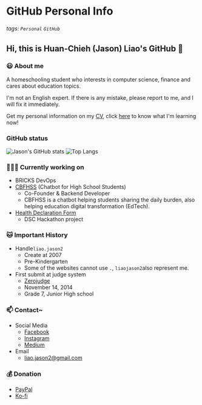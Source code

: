 # GitHub Personal Info

###### tags: `Personal` `GitHub`

## Hi, this is Huan-Chieh (Jason) Liao's GitHub 👋

### 😃 About me

A homeschooling student who interests in computer science, finance and cares about education topics.

I'm not an English expert. If there is any mistake, please report to me, and I will fix it immediately.

Get my personal information on my [CV](https://resume.io/r/VDpoIN0bb), click [here](https://github.com/liaojason2/learning_progress_and_resource) to know what I'm learning now!

### GitHub status

![Jason's GitHub stats](https://github-readme-stats.vercel.app/api?username=liaojason2&count_private=true&show_icons=true&theme=radical)
![![Top Langs](https://github-readme-stats.vercel.app/api/top-langs/?username=liaojason2&hide=kotlin)](https://github.com/anuraghazra/github-readme-stats)

### 👨🏻‍💻 Currently working on

- BRICKS DevOps
- [CBFHSS](https://fb.me/cbfhss) (Chatbot for High School Students)
  - Co-Founder & Backend Developer
  - CBFHSS is a chatbot helping students sharing the daily burden, also helping education digital transformation (EdTech).
- [Health Declaration Form](https://www.github.com/liaojason2/covid19-health-declaration-form)
  - DSC Hackathon project

### 🐱 Important History

- Handle`liao.jason2`
  - Create at 2007
  - Pre-Kindergarten
  - Some of the websites cannot use `.`, `liaojason2`also represent me.
- First submit at judge system
  - [Zerojudge](https://zerojudge.tw/)
  - November 14, 2014
  - Grade 7, Junior High school

### 📫 Contact~

- Social Media
  - [Facebook](https://fb.me/liaojason2)
  - [Instagram](https://instagram.com/liao.jason2)
  - [Medium](https://medium.com/@liao.jason2)
- Email
  - liao.jason2@gmail.com

### 💰 Donation

- [PayPal](https://paypal.me/liaojason2)
- [Ko-fi](https://ko-fi.com/liaojason2)

<!--
#### 🏆 Award
- MyFirstCTF
    - 2018
    - Bronze Award
- AWS Hack for Good Taiwan
    - 2020
    - Final Pitch
- g0v Sch001
    - 2020
    - Top 5 selected teams
- [GitHub Most Active User in Taiwan](https://commits.top/taiwan_private.html)
#### 🌱 Currently learning in
[JavaScript](https://github.com/liaojason2/javascript_practice)
    - Vue.js
    - React
    - Express.js
#### 🏫 Dream School
- School 42 [FR](https://www.42.fr/) / [US](https://www.42.us.org/)
- [CCEP](https://ccep.ncku.edu.tw/) @ National Cheng Kung University
- Computer Science @ [NTUST](https://www.csie.ntust.edu.tw/) / [NCKU](http://www.csie.ncku.edu.tw/ncku_csie/)
- [IPTH](http://ipth.site.nthu.edu.tw/) @ National Tsing Hua University-->

<!--
**liaojason2/liaojason2** is a ✨ _special_ ✨ repository because its `README.md` (this file) appears on your GitHub profile.

Here are some ideas to get you started:

- 🔭 I’m currently working on ...
- 🌱 I’m currently learning ...
- 👯 I’m looking to collaborate on ...
- 🤔 I’m looking for help with ...
- 💬 Ask me about ...
- 📫 How to reach me: ...
- 😄 Pronouns: ...
- ⚡ Fun fact: ...
-->
